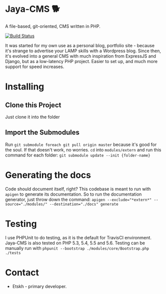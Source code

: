
# Jaya-CMS :dog2:

A file-based, git-oriented, CMS written in PHP.

[![Build Status](https://travis-ci.org/Etskh/Jaya-CMS.svg?branch=master)](https://travis-ci.org/Etskh/Jaya-CMS)

It was started for my own use as a personal blog, portfolio site - because it's strange to advertise your LAMP skills with a Wordpress blog. Since then, it's evolved into a general CMS with much inspiration from ExpressJS and Django, but as a low-latency PHP project. Easier to set up, and much more support for speed increases.

# Installing
## Clone this Project

Just clone it into the folder

## Import the Submodules

Run `git submodule foreach git pull origin master` because it's good for the soul. If that doesn't work, no worries. `cd` into `modules/extern` and run this command for each folder: `git submodule update --init {folder-name}`


# Generating the docs

Code should document itself, right? This codebase is meant to run with `apigen` to generate its documentation. So to run the documentation generator, just throw down the command: `apigen --exclude="*extern*" --source="./modules/" --destination="./docs" generate`


# Testing

I use PHPUnit to do testing, as it is the default for TravisCI environment. Jaya-CMS is also tested on PHP 5.3, 5.4, 5.5 and 5.6. Testing can be manually run with `phpunit --bootstrap ./modules/core/Bootstrap.php ./tests`

# Contact

 * Etskh - primary developer.
